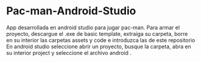 # Pac-man-Android-Studio
App desarrollada en android studio para jugar pac-man.
Para armar el proyecto, descargue el .exe de basic template, extraiga su carpeta, borre en su interior las carpetas assets y code e introduzca las de este repositorio
En android studio seleccione abrir un proyecto, busque la carpeta, abra en su interior project y seleccione el archivo android .
